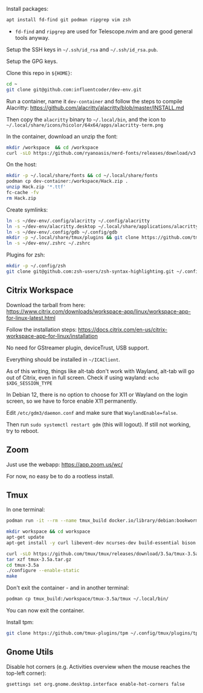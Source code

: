 Install packages:

```bash
apt install fd-find git podman ripgrep vim zsh
```

* `fd-find` and `ripgrep` are used for Telescope.nvim and are good general tools anyway.

Setup the SSH keys in `~/.ssh/id_rsa` and `~/.ssh/id_rsa.pub`.

Setup the GPG keys.

Clone this repo in `${HOME}`:

```bash
cd ~
git clone git@github.com:influentcoder/dev-env.git 
```

Run a container, name it `dev-container` and follow the steps to compile Alacritty: https://github.com/alacritty/alacritty/blob/master/INSTALL.md

Then copy the `alacritty` binary to `~/.local/bin`, and the icon to `~/.local/share/icons/hicolor/64x64/apps/alacritty-term.png`

In the container, download an unzip the font:

```bash
mkdir /workspace  && cd /workspace
curl -sLO https://github.com/ryanoasis/nerd-fonts/releases/download/v3.4.0/Hack.zip
```

On the host:

```bash
mkdir -p ~/.local/share/fonts && cd ~/.local/share/fonts
podman cp dev-container:/workspace/Hack.zip .
unzip Hack.zip '*.ttf'
fc-cache -fv
rm Hack.zip
```

Create symlinks:

```bash
ln -s ~/dev-env/.config/alacritty ~/.config/alacritty
ln -s ~/dev-env/alacritty.desktop ~/.local/share/applications/alacritty.desktop
ln -s ~/dev-env/.config/gdb ~/.config/gdb
mkdir -p ~/.local/share/tmux/plugins && git clone https://github.com/tmux-plugins/tpm ~/.local/share/tmux/plugins/tpm
ln -s ~/dev-env/.zshrc ~/.zshrc
```

Plugins for zsh:

```bash
mkdir -p ~/.config/zsh
git clone git@github.com:zsh-users/zsh-syntax-highlighting.git ~/.config/zsh/zsh-syntax-highlighting
```

## Citrix Workspace

Download the tarball from here: https://www.citrix.com/downloads/workspace-app/linux/workspace-app-for-linux-latest.html

Follow the installation steps: https://docs.citrix.com/en-us/citrix-workspace-app-for-linux/installation

No need for GStreamer plugin, deviceTrust, USB support.

Everything should be installed in `~/ICAClient`.

As of this writing, things like alt-tab don't work with Wayland, alt-tab will go out of Citrix, even in full screen.
Check if using wayland: `echo $XDG_SESSION_TYPE`

In Debian 12, there is no option to choose for X11 or Wayland on the login screen, so we have to force enable X11 permanently.

Edit `/etc/gdm3/daemon.conf` and make sure that `WaylandEnable=false`.

Then run `sudo systemctl restart gdm` (this will logout). If still not working, try to reboot.

## Zoom

Just use the webapp: https://app.zoom.us/wc/

For now, no easy be to do a rootless install.

## Tmux

In one terminal:

```bash
podman run -it --rm --name tmux_build docker.io/library/debian:bookworm-slim /bin/bash

mkdir workspace && cd workspace
apt-get update
apt-get install -y curl libevent-dev ncurses-dev build-essential bison pkg-config

curl -sLO https://github.com/tmux/tmux/releases/download/3.5a/tmux-3.5a.tar.gz
tar xzf tmux-3.5a.tar.gz
cd tmux-3.5a
./configure --enable-static
make
```

Don't exit the container - and in another terminal:

```bash
podman cp tmux_build:/workspace/tmux-3.5a/tmux ~/.local/bin/
```

You can now exit the container.

Install tpm:

```bash
git clone https://github.com/tmux-plugins/tpm ~/.config/tmux/plugins/tpm
```

## Gnome Utils

Disable hot corners (e.g. Activities overview when the mouse reaches the top-left corner):

```bash
gsettings set org.gnome.desktop.interface enable-hot-corners false
```
